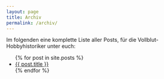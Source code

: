 ```yaml
---
layout: page
title: Archiv
permalink: /archiv/
---
```


Im folgenden eine komplette Liste aller Posts, für die Vollblut-Hobbyhistoriker unter euch:

<ul>
  {% for post in site.posts %}
    <li>
      <a href="{{ post.url }}">{{ post.title }}</a>
    </li>
  {% endfor %}
</ul>